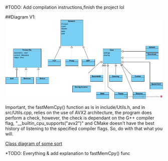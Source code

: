 #TODO: Add compilation instructions,finish the project lol

##Diagram V1:
![](https://github.com/golfrumors/CPP-Torrent/blob/main/img/diag-v1.png)

Important, the fastMemCpy() function as is in include/Utils.h,
and in src/Utils.cpp, relies on the use of AVX2 architecture,
the program does perform a check, however, the check is dependant on the
G++ compiler flag, "__builtin_cpu_supports("avx2")" and CMake doesn't have the
best history of listening to the specified compiler flags. So, do with that what you will.

[Class diagram of some sort](https://tinyurl.com/3azczsxx)

*TODO: Everything & add explanation to fastMemCpy() func
